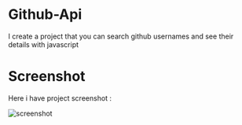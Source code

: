 # Github-Api
I create a project that you can search github usernames and see their details with javascript

# Screenshot
Here i have project screenshot :

![screenshot](Screenshot(201).png)

